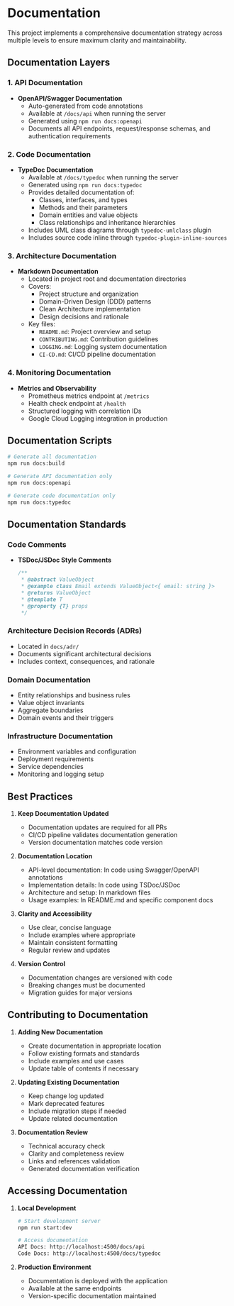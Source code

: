 # Documentation

This project implements a comprehensive documentation strategy across multiple levels to ensure maximum clarity and maintainability.

## Documentation Layers

### 1. API Documentation
- **OpenAPI/Swagger Documentation**
  - Auto-generated from code annotations
  - Available at `/docs/api` when running the server
  - Generated using `npm run docs:openapi`
  - Documents all API endpoints, request/response schemas, and authentication requirements

### 2. Code Documentation
- **TypeDoc Documentation**
  - Available at `/docs/typedoc` when running the server
  - Generated using `npm run docs:typedoc`
  - Provides detailed documentation of:
    - Classes, interfaces, and types
    - Methods and their parameters
    - Domain entities and value objects
    - Class relationships and inheritance hierarchies
  - Includes UML class diagrams through `typedoc-umlclass` plugin
  - Includes source code inline through `typedoc-plugin-inline-sources`

### 3. Architecture Documentation
- **Markdown Documentation**
  - Located in project root and documentation directories
  - Covers:
    - Project structure and organization
    - Domain-Driven Design (DDD) patterns
    - Clean Architecture implementation
    - Design decisions and rationale
  - Key files:
    - `README.md`: Project overview and setup
    - `CONTRIBUTING.md`: Contribution guidelines
    - `LOGGING.md`: Logging system documentation
    - `CI-CD.md`: CI/CD pipeline documentation

### 4. Monitoring Documentation
- **Metrics and Observability**
  - Prometheus metrics endpoint at `/metrics`
  - Health check endpoint at `/health`
  - Structured logging with correlation IDs
  - Google Cloud Logging integration in production

## Documentation Scripts

```bash
# Generate all documentation
npm run docs:build

# Generate API documentation only
npm run docs:openapi

# Generate code documentation only
npm run docs:typedoc
```

## Documentation Standards

### Code Comments
- **TSDoc/JSDoc Style Comments**
  ```typescript
  /**
   * @abstract ValueObject
   * @example class Email extends ValueObject<{ email: string }>
   * @returns ValueObject
   * @template T
   * @property {T} props
   */
  ```

### Architecture Decision Records (ADRs)
- Located in `docs/adr/`
- Documents significant architectural decisions
- Includes context, consequences, and rationale

### Domain Documentation
- Entity relationships and business rules
- Value object invariants
- Aggregate boundaries
- Domain events and their triggers

### Infrastructure Documentation
- Environment variables and configuration
- Deployment requirements
- Service dependencies
- Monitoring and logging setup

## Best Practices

1. **Keep Documentation Updated**
   - Documentation updates are required for all PRs
   - CI/CD pipeline validates documentation generation
   - Version documentation matches code version

2. **Documentation Location**
   - API-level documentation: In code using Swagger/OpenAPI annotations
   - Implementation details: In code using TSDoc/JSDoc
   - Architecture and setup: In markdown files
   - Usage examples: In README.md and specific component docs

3. **Clarity and Accessibility**
   - Use clear, concise language
   - Include examples where appropriate
   - Maintain consistent formatting
   - Regular review and updates

4. **Version Control**
   - Documentation changes are versioned with code
   - Breaking changes must be documented
   - Migration guides for major versions

## Contributing to Documentation

1. **Adding New Documentation**
   - Create documentation in appropriate location
   - Follow existing formats and standards
   - Include examples and use cases
   - Update table of contents if necessary

2. **Updating Existing Documentation**
   - Keep change log updated
   - Mark deprecated features
   - Include migration steps if needed
   - Update related documentation

3. **Documentation Review**
   - Technical accuracy check
   - Clarity and completeness review
   - Links and references validation
   - Generated documentation verification

## Accessing Documentation

1. **Local Development**
   ```bash
   # Start development server
   npm run start:dev
   
   # Access documentation
   API Docs: http://localhost:4500/docs/api
   Code Docs: http://localhost:4500/docs/typedoc
   ```

2. **Production Environment**
   - Documentation is deployed with the application
   - Available at the same endpoints
   - Version-specific documentation maintained
